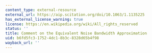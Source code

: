 ```yaml
---
content_type: external-resource
external_url: https://aip.scitation.org/doi/10.1063/1.1135225
has_external_license_warning: true
license: https://en.wikipedia.org/wiki/All_rights_reserved
status: ''
title: Comment on the Equivalent Noise Bandwidth Approximation
uid: b6fd5fc3-1752-4dc1-8b3c-8328d65b4f98
wayback_url: ''
---
```

